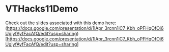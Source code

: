 # VTHacks11Demo

Check out the slides associated with this demo here: (https://docs.google.com/presentation/d/1lApr_3rcnn1iC7_Kbh_oPFHqOfOi6UgjyfAyfFacAfQ/edit?usp=sharing)[https://docs.google.com/presentation/d/1lApr_3rcnn1iC7_Kbh_oPFHqOfOi6UgjyfAyfFacAfQ/edit?usp=sharing]
